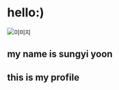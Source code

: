 # hello:)

![이미지](https://cdn.pixabay.com/photo/2020/07/05/09/59/groningen-5372387_960_720.jpg)


## my name is sungyi yoon 
## this is my profile

